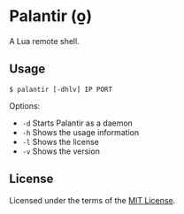 Palantir (o̱)
============
A Lua remote shell.

Usage
-----
```
$ palantir [-dhlv] IP PORT
```

Options:
* `-d` Starts Palantir as a daemon
* `-h` Shows the usage information
* `-l` Shows the license
* `-v` Shows the version

License
-------
Licensed under the terms of the [MIT License](LICENSE).
